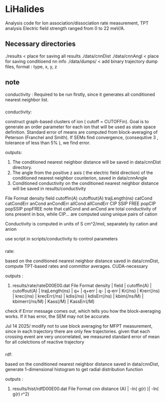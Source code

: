# LiHalides
Analysis code for Ion association/dissociation rate measurement, TPT analysis
Electric field strength ranged from 0 to 22 meV/A.

## Necessary directories
./results < place for saving all results 
./data/cnnDist ./data/cnnAngl < place for saving conditioend nn info
./data/dumps<name>/ < add binary trajectory dump files, format : type, x, y, z

## note
conductivity : Required to be run firstly, since it generates all conditioned nearest neighbor list.

###
conductivity:

construct graph-based clusters of ion ( cutoff = CUTOFFin). 
Goal is to generate an order parameter for each ion that will be used as state space definition.
Standard error of means are computed from block-averaging of Peterson (Franchel and Smith). If SEMs find convergence, (consequtive 3 , tolerance of less than 5% ), we find error.

outputs:
1. The conditioned nearest neighbor distance will be saved in data/cnnDist directory.
2. The angle from the positive z axis ( the electric field direction) of the conditioned nearest neighbor counterion, saved in data/cnnAngle
3. Conditioned conductivity on the conditioned nearest neighbor distance will be saved in results/conductivity

File Format
density field cutoffin(A) cutoffout(A) trajLength(ns) catCond catCondErr anCond anCondErr allCond allCondErr CIP SSIP FREE popCIP popSSIP popFREE
note that catCond and anCond are total conductivity of ions present in box, while CIP... are computed using unique pairs of cation

Conductivity is computed in units of S cm^2/mol, separately by cation and anion


use script in scripts/conductivity to control parameters


###
rate:

based on the conditioned nearest neighbor distance saved in data/cnnDist, compute TPT-based rates and committor averages.
CUDA-necessary

outputs :
1. results/rate/rateD00E00.dat
File Format
density | field | cutoffin(A) | cutoffout(A) | trajLength(ns) | 
q+ | q+err | q- | q-err | Kr(/ns) | Krerr(/ns) | krec(/ns) | krecErr(/ns) | kdis(/ns) | kdisErr(/ns) | kbim(/ns/M) | kbimerr(/ns/M) | Kass(/M) | KassErr(/M)

check if Error message comes out, which tells you how the block-averaging works. If it has error, the SEM may not be accurate.

Jul 14 2025/ modify not to use block averaging for MFPT measurement, since in each trajectory there are only few trajectories.
given that each crossing event are very uncorrelated, we measured standard error of mean for all colelctions of reactive trajectory

### 
rdf:

based on the conditioned nearest neighbor distance saved in data/cnnDist, generate 1-dimensional histogram to get radial distribution function

outputs :
1. results/hist/rdfD00E00.dat
File Format
cnn distance (A) | -ln( g(r)  )|  -ln( g(r) r^2)


